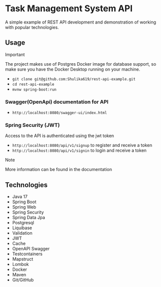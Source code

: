 # Task Management System API

A simple example of REST API development and demonstration of working with popular technologies.

## Usage
> [!IMPORTANT]  
> The project makes use of Postgres Docker image for database support, so make sure you have the Docker Desktop running on your machine.


- `git clone git@github.com:Shulika619/rest-api-example.git`
- `cd rest-api-example`
- `mvnw spring-boot:run`

### Swagger(OpenApi) documentation for API
- `http://localhost:8080/swagger-ui/index.html`

### Spring Security (JWT)

Access to the API is authenticated using the jwt token

- `http://localhost:8080/api/v1/signup` to register and receive a token
- `http://localhost:8080/api/v1/signin` to login and receive a token

> [!NOTE]  
> More information can be found in the documentation

## Technologies
- Java 17
- Spring Boot
- Spring Web
- Spring Security
- Spring Data Jpa
- Postgresql
- Liquibase
- Validation
- JWT
- Cache
- OpenAPI Swagger
- Testcontainers
- Mapstruct
- Lombok
- Docker
- Maven
- Git/GitHub

